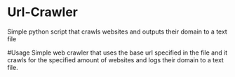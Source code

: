 # Url-Crawler
Simple python script that crawls websites and outputs their domain to a text file

#Usage
Simple web crawler that uses the base url specified in the file and it crawls for the specified amount of websites and logs their domain to a text file.
